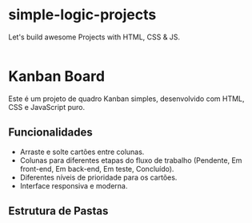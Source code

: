 # simple-logic-projects
Let's build awesome Projects with  HTML, CSS & JS.

<img src="src/images/githubimage.png" alt="">

# Kanban Board

Este é um projeto de quadro Kanban simples, desenvolvido com HTML, CSS e JavaScript puro.

## Funcionalidades

- Arraste e solte cartões entre colunas.
- Colunas para diferentes etapas do fluxo de trabalho (Pendente, Em front-end, Em back-end, Em teste, Concluído).
- Diferentes níveis de prioridade para os cartões.
- Interface responsiva e moderna.

## Estrutura de Pastas
